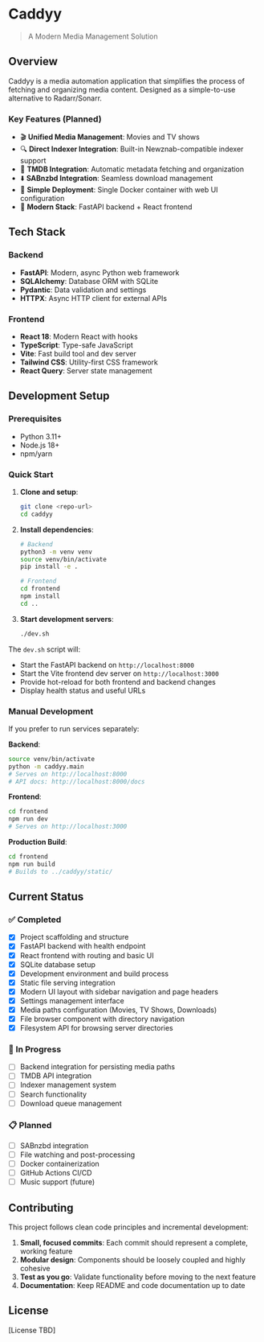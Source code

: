 # Caddyy

> A Modern Media Management Solution

## Overview

Caddyy is a media automation application that simplifies the process of fetching and organizing media content. Designed as a simple-to-use alternative to Radarr/Sonarr.

### Key Features (Planned)

- 🎬 **Unified Media Management**: Movies and TV shows 
- 🔍 **Direct Indexer Integration**: Built-in Newznab-compatible indexer support
- 📡 **TMDB Integration**: Automatic metadata fetching and organization
- ⬇️ **SABnzbd Integration**: Seamless download management
- 🎯 **Simple Deployment**: Single Docker container with web UI configuration
- 🚀 **Modern Stack**: FastAPI backend + React frontend

## Tech Stack

### Backend
- **FastAPI**: Modern, async Python web framework
- **SQLAlchemy**: Database ORM with SQLite
- **Pydantic**: Data validation and settings
- **HTTPX**: Async HTTP client for external APIs

### Frontend
- **React 18**: Modern React with hooks
- **TypeScript**: Type-safe JavaScript
- **Vite**: Fast build tool and dev server
- **Tailwind CSS**: Utility-first CSS framework
- **React Query**: Server state management

## Development Setup

### Prerequisites
- Python 3.11+
- Node.js 18+
- npm/yarn

### Quick Start

1. **Clone and setup**:
   ```bash
   git clone <repo-url>
   cd caddyy
   ```

2. **Install dependencies**:
   ```bash
   # Backend
   python3 -m venv venv
   source venv/bin/activate
   pip install -e .
   
   # Frontend
   cd frontend
   npm install
   cd ..
   ```

3. **Start development servers**:
   ```bash
   ./dev.sh
   ```

The `dev.sh` script will:
- Start the FastAPI backend on `http://localhost:8000`
- Start the Vite frontend dev server on `http://localhost:3000`
- Provide hot-reload for both frontend and backend changes
- Display health status and useful URLs

### Manual Development

If you prefer to run services separately:

**Backend**:
```bash
source venv/bin/activate
python -m caddyy.main
# Serves on http://localhost:8000
# API docs: http://localhost:8000/docs
```

**Frontend**:
```bash
cd frontend
npm run dev
# Serves on http://localhost:3000
```

**Production Build**:
```bash
cd frontend
npm run build
# Builds to ../caddyy/static/
```

## Current Status

### ✅ Completed
- [x] Project scaffolding and structure
- [x] FastAPI backend with health endpoint
- [x] React frontend with routing and basic UI
- [x] SQLite database setup
- [x] Development environment and build process
- [x] Static file serving integration
- [x] Modern UI layout with sidebar navigation and page headers
- [x] Settings management interface
- [x] Media paths configuration (Movies, TV Shows, Downloads)
- [x] File browser component with directory navigation
- [x] Filesystem API for browsing server directories

### 🚧 In Progress
- [ ] Backend integration for persisting media paths
- [ ] TMDB API integration
- [ ] Indexer management system
- [ ] Search functionality
- [ ] Download queue management

### 📋 Planned
- [ ] SABnzbd integration
- [ ] File watching and post-processing
- [ ] Docker containerization
- [ ] GitHub Actions CI/CD
- [ ] Music support (future)

## Contributing

This project follows clean code principles and incremental development:

1. **Small, focused commits**: Each commit should represent a complete, working feature
2. **Modular design**: Components should be loosely coupled and highly cohesive
3. **Test as you go**: Validate functionality before moving to the next feature
4. **Documentation**: Keep README and code documentation up to date

## License

[License TBD]

